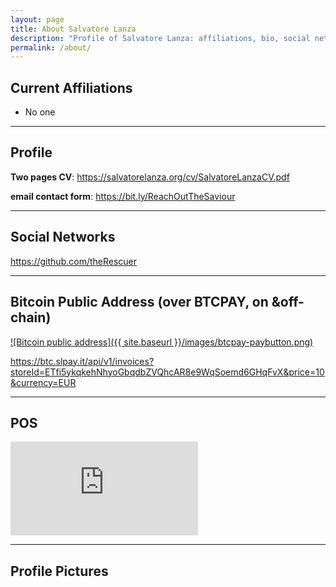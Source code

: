 ```yaml
---
layout: page
title: About Salvatore Lanza
description: "Profile of Salvatore Lanza: affiliations, bio, social networks, photos, public bitcoin address"
permalink: /about/
---
```


## Current Affiliations

*  No one

---

## Profile

**Two pages CV**: <https://salvatorelanza.org/cv/SalvatoreLanzaCV.pdf>

**email contact form**: <https://bit.ly/ReachOutTheSaviour>

---

## Social Networks

<https://github.com/theRescuer>  
<!--- https://ssrn.com/author= -->  
<!--- https://medium.com/@ -->  
<!--- https://twitter.com/ -->  
<!--- https://speakerdeck.com/ -->  
<!-- https://www.reddit.com/user/ -->  
<!--- https://www.slideshare.net/ -->  
<!--- https://facebook.com/ -->  
<!--- https://www.linkedin.com/in/ -->  
<!--- https://youtube.com/c/ -->
<!--- https://scholar.google.com/citations?user= -->

---

## Bitcoin Public Address (over BTCPAY, on &off-chain)

[![Bitcoin public address]({{ site.baseurl }}/images/btcpay-paybutton.png)](https://btc.slpay.it/api/v1/invoices?storeId=ETfi5ykqkehNhyoGbqdbZVQhcAR8e9WqSoemd6GHqFvX&price=10&currency=EUR)

<https://btc.slpay.it/api/v1/invoices?storeId=ETfi5ykqkehNhyoGbqdbZVQhcAR8e9WqSoemd6GHqFvX&price=10&currency=EUR>

---

## POS
<iframe src="https://btc.slpay.it/apps/3ej3DcKX5RhQagfgx2AjpHM9UEiy/pos" style="max-width: 100%; border: 0;"></iframe>

---

## Profile Pictures

<!--- ![Salvatore Lanza]({{ site.baseurl }}/images/201809AmetranoProfileRectangular.jpg) --> 
<!--- [above picture (1200 x 720)]({{ site.baseurl }}/images/201809AmetranoProfileRectangular.jpg) -->   

<!--- [headshot (338 x 338)]({{ site.baseurl }}/images/201809AmetranoProfile.jpg) --> 

<!--- [alternate HD headshot (1217 x 1533)]({{ site.baseurl }}/images/201710AmetranoProfile.jpg) --> 
